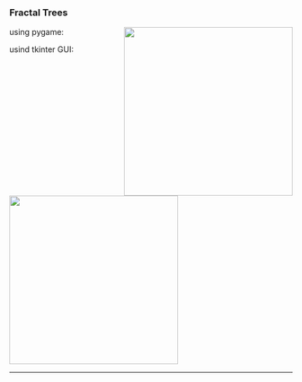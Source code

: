 ### Fractal Trees
using pygame:
<img style="float: right;" src="https://imgur.com/teLzCpo.jpg" width='300'>

usind tkinter GUI:
<img src="https://imgur.com/up0UHxC.jpg" width='300' >
***
